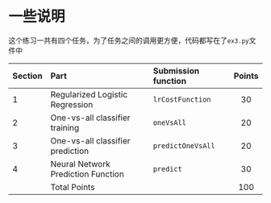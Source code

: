 # 一些说明
这个练习一共有四个任务，为了任务之间的调用更方便，代码都写在了`ex3.py`文件中

| Section | Part                               | Submission function | Points 
|:--------|:-----------------------------------|:--------------------|:------:    
| 1       | Regularized Logistic Regression    | `lrCostFunction`    |   30   
| 2       | One-vs-all classifier training     | `oneVsAll`          |   20   
| 3       | One-vs-all classifier prediction   | `predictOneVsAll`   |   20   
| 4       | Neural Network Prediction Function | `predict`           |   30   
|         | Total Points                       |                     |  100   
